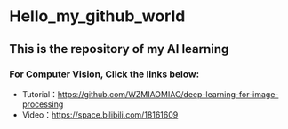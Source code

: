 # Hello_my_github_world
  ## This is the repository of my AI learning
  ### For Computer Vision, Click the links below:
  - Tutorial：https://github.com/WZMIAOMIAO/deep-learning-for-image-processing
  - Video：https://space.bilibili.com/18161609
